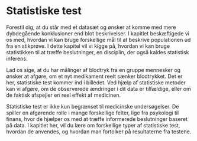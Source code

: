 # Statistiske test

Forestil dig, at du står med et datasæt og ønsker at komme med mere dybdegående konklusioner end blot beskrivelser. I kapitlet <Deskriptiv statistik> beskæftigede vi os med, hvordan vi kan bruge forskellige mål til at beskrive populationen ud fra en stikprøve. I dette kapitel vil vi kigge på, hvordan vi kan bruge statistikken til at træffe beslutninger, en disciplin, der også kaldes statistisk inferens. 

Lad os sige, at du har målinger af blodtryk fra en gruppe mennesker og ønsker at afgøre, om et nyt medikament reelt sænker blodtrykket. Det er her, statistiske test kommer ind i billedet. Ved hjælp af statistiske metoder kan vi afgøre, om de observerede ændringer i dit data er tilfældige, eller om de faktisk afspejler en reel effekt af medicinen.

Statistiske test er ikke kun begrænset til medicinske undersøgelser. De spiller en afgørende rolle i mange forskellige felter, lige fra psykologi til finans, hvor de hjælper os med at træffe informerede beslutninger baseret på data. I kapitlet her, vil du lære om forskellige typer af statistiske test, hvordan de anvendes, og hvordan man fortolker på resultaterne fra testene. 